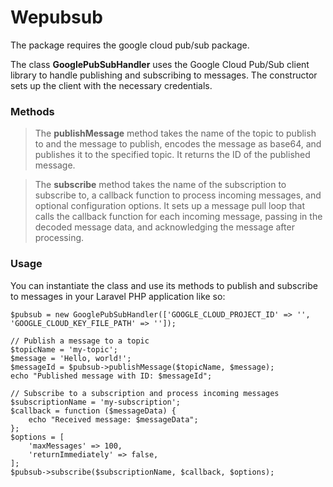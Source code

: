# Wepubsub

The package requires the google cloud pub/sub package.

The class **GooglePubSubHandler** uses the Google Cloud Pub/Sub client library to handle publishing and subscribing to messages. The constructor sets up the client with the necessary credentials.

### Methods

> The **publishMessage** method takes the name of the topic to publish to and the message to publish, encodes the message as base64, and publishes it to the specified topic. It returns the ID of the published message.

> The **subscribe** method takes the name of the subscription to subscribe to, a callback function to process incoming messages, and optional configuration options. It sets up a message pull loop that calls the callback function for each incoming message, passing in the decoded message data, and acknowledging the message after processing.

### Usage

You can instantiate the class and use its methods to publish and subscribe to messages in your Laravel PHP application like so:

    $pubsub = new GooglePubSubHandler(['GOOGLE_CLOUD_PROJECT_ID' => '', 'GOOGLE_CLOUD_KEY_FILE_PATH' => '']);

    // Publish a message to a topic
    $topicName = 'my-topic';
    $message = 'Hello, world!';
    $messageId = $pubsub->publishMessage($topicName, $message);
    echo "Published message with ID: $messageId";

    // Subscribe to a subscription and process incoming messages
    $subscriptionName = 'my-subscription';
    $callback = function ($messageData) {
        echo "Received message: $messageData";
    };
    $options = [
        'maxMessages' => 100,
        'returnImmediately' => false,
    ];
    $pubsub->subscribe($subscriptionName, $callback, $options);
    
  
